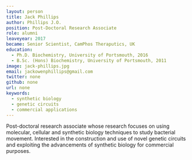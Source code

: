 ```yaml
---
layout: person
title: Jack Phillips
author: Phillips J.O.
position: Post-Doctoral Research Associate
role: alumni
leaveyear: 2017
became: Senior Scientist, CamPhos Theraputics, UK
education:
  - Ph.D. Biochemistry, University of Portsmouth, 2016
  - B.Sc. (Hons) Biochemistry, University of Portsmouth, 2011
image: jack-phillips.jpg
email: jackowenphillips@gmail.com
twitter: none
github: none
url: none
keywords:
  - synthetic biology
  - genetic circuits
  - commercial applications
---
```

Post-doctoral research associate whose research focuses on using molecular, cellular and synthetic biology techniques to study bacterial movement. Interested in the construction and use of novel genetic circuits and exploiting the advancements of synthetic biology for commercial purposes.